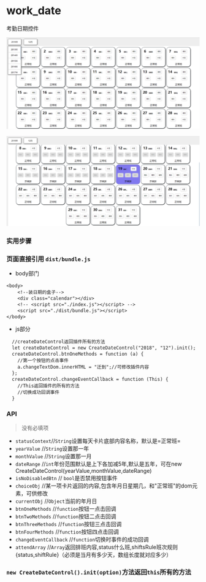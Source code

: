 
# work_date
考勤日期控件

![Image text](https://github.com/zyTheGit/work_date/blob/master/img/date_img.png)

![Image text](https://github.com/zyTheGit/work_date/blob/master/img/chioceStyle.png)

### 实用步骤
### 页面直接引用 `dist/bundle.js`
+ body部门
```
<body>
    <!--装日期的盒子-->
    <div class="calendar"></div>
    <!-- <script src="./index.js"></script> -->
    <script src="./dist/bundle.js"></script>
</body>
```
+ js部分
```
  //createDateControl返回插件所有的方法
  let createDateControl = new CreateDateControl("2018", "12").init();
  createDateControl.btnOneMethods = function (a) {
    //第一个按钮的点击事件
    a.changeTextDom.innerHTML = "迁到";//可修改插件内容
  };
  createDateControl.changeEventCallback = function (This) {
    //This返回插件的所有的方法
    //切换成功回调事件
  }
```
### API
> 没有必填项
+ `statusContext`//`String`设置每天卡片底部内容名称，默认是=正常班=
+ `yearValue`  //`String`设置那一年
+ `monthValue`  //`String`设置那一月
+ `dateRange`  //`int`年份范围默认是上下各加减5年,默认是五年，可在new CreateDateControl(yearValue,monthValue,dateRange)
+ `isNoDisabledBtn` // `bool`是否禁用按钮事件
+ `choiceObj` //某一项卡片返回的内容,包含年月日星期几，和"正常班"的dom元素，可供修改
+ `currentObj` //`Object`当前的年月日
+ `btnOneMethods` //`function`按钮一点击回调
+ `btnTwoMethods` //`function`按钮二点击回调
+ `btnThreeMethods` //`function`按钮三点击回调
+ `btnFourMethods` //`function`按钮四点击回调
+ `changeEventCallback` //`function`切换时事件的成功回调
+ `attendArray` //`Array`返回排班内容,status什么班,shiftsRule班次规则{status,shiftRule}（必须是当月有多少天，数组长度就对应多少）

### `new CreateDateControl().init(option)`方法返回`this`所有的方法
